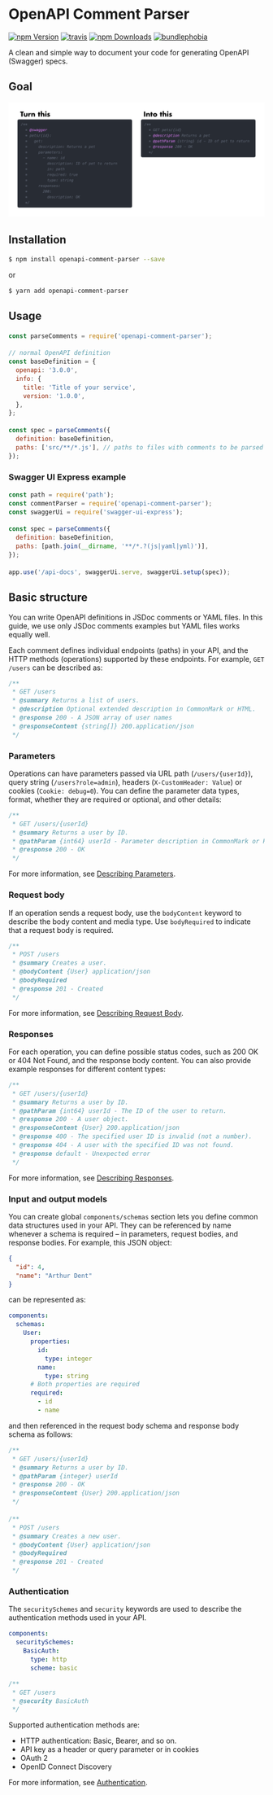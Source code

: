 # OpenAPI Comment Parser
[![npm Version](https://img.shields.io/npm/v/openapi-comment-parser)](https://www.npmjs.com/package/openapi-comment-parser)
[![travis](https://img.shields.io/travis/bee-travels/openapi-comment-parser)](https://travis-ci.org/github/bee-travels/openapi-comment-parser)
[![npm Downloads](https://img.shields.io/npm/dw/openapi-comment-parser)](https://www.npmjs.com/package/openapi-comment-parser)
[![bundlephobia](https://badgen.net/bundlephobia/minzip/openapi-comment-parser)](https://bundlephobia.com/result?p=openapi-comment-parser)

A clean and simple way to document your code for generating OpenAPI (Swagger) specs.

## Goal

![goal](/assets/openapi-comment-parser.png)

## Installation

```bash
$ npm install openapi-comment-parser --save
```

or

```bash
$ yarn add openapi-comment-parser
```

## Usage

```js
const parseComments = require('openapi-comment-parser');

// normal OpenAPI definition
const baseDefinition = {
  openapi: '3.0.0',
  info: {
    title: 'Title of your service',
    version: '1.0.0',
  },
};

const spec = parseComments({
  definition: baseDefinition,
  paths: ['src/**/*.js'], // paths to files with comments to be parsed
});
```

### Swagger UI Express example

```js
const path = require('path');
const commentParser = require('openapi-comment-parser');
const swaggerUi = require('swagger-ui-express');

const spec = parseComments({
  definition: baseDefinition,
  paths: [path.join(__dirname, '**/*.?(js|yaml|yml)')],
});

app.use('/api-docs', swaggerUi.serve, swaggerUi.setup(spec));
```

## Basic structure
You can write OpenAPI definitions in JSDoc comments or YAML files.
In this guide, we use only JSDoc comments examples but YAML files works equally well.

Each comment defines individual endpoints (paths) in your API, and the HTTP methods (operations) supported by these endpoints.
For example, `GET /users` can be described as:

```js
/**
 * GET /users
 * @summary Returns a list of users.
 * @description Optional extended description in CommonMark or HTML.
 * @response 200 - A JSON array of user names
 * @responseContent {string[]} 200.application/json
 */
```

### Parameters
Operations can have parameters passed via URL path (`/users/{userId}`), query string (`/users?role=admin`),
headers (`X-CustomHeader: Value`) or cookies (`Cookie: debug=0`).
You can define the parameter data types, format, whether they are required or optional, and other details:

```js
/**
 * GET /users/{userId}
 * @summary Returns a user by ID.
 * @pathParam {int64} userId - Parameter description in CommonMark or HTML.
 * @response 200 - OK
 */
```

For more information, see [Describing Parameters](/docs/describing-parameters.md).

### Request body
If an operation sends a request body, use the `bodyContent` keyword to describe the body content and media type.
Use `bodyRequired` to indicate that a request body is required.

```js
/**
 * POST /users
 * @summary Creates a user.
 * @bodyContent {User} application/json
 * @bodyRequired
 * @response 201 - Created
 */
```

For more information, see [Describing Request Body](/docs/describing-request-body.md).

### Responses
For each operation, you can define possible status codes, such as 200 OK or 404 Not Found, and the response body content.
You can also provide example responses for different content types:

```js
/**
 * GET /users/{userId}
 * @summary Returns a user by ID.
 * @pathParam {int64} userId - The ID of the user to return.
 * @response 200 - A user object.
 * @responseContent {User} 200.application/json
 * @response 400 - The specified user ID is invalid (not a number).
 * @response 404 - A user with the specified ID was not found.
 * @response default - Unexpected error
 */
```

For more information, see [Describing Responses](/docs/describing-responses.md).

### Input and output models
You can create global `components/schemas` section lets you define common data structures used in your API.
They can be referenced by name whenever a schema is required – in parameters, request bodies, and response bodies.
For example, this JSON object:

```json
{
  "id": 4,
  "name": "Arthur Dent"
}
```

can be represented as:

```yaml
components:
  schemas:
    User:
      properties:
        id:
          type: integer
        name:
          type: string
      # Both properties are required
      required:  
        - id
        - name
```

and then referenced in the request body schema and response body schema as follows:

```js
/**
 * GET /users/{userId}
 * @summary Returns a user by ID.
 * @pathParam {integer} userId
 * @response 200 - OK
 * @responseContent {User} 200.application/json
 */

/**
 * POST /users
 * @summary Creates a new user.
 * @bodyContent {User} application/json
 * @bodyRequired
 * @response 201 - Created
 */
```

### Authentication
The `securitySchemes` and `security` keywords are used to describe the authentication methods used in your API.
```yaml
components:
  securitySchemes:
    BasicAuth:
      type: http
      scheme: basic
```

```js
/**
 * GET /users
 * @security BasicAuth
 */
```

Supported authentication methods are:
- HTTP authentication: Basic, Bearer, and so on.
- API key as a header or query parameter or in cookies
- OAuth 2
- OpenID Connect Discovery

For more information, see [Authentication](/docs/authentication.md).
